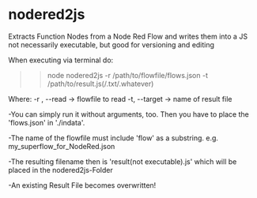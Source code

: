 # nodered2js
 Extracts Function Nodes from a Node Red Flow and writes them into a JS not necessarily executable, but good for versioning and editing

 When executing via terminal do:
 >> node nodered2js -r /path/to/flowfile/flows.json -t /path/to/result.js(/.txt/.whatever)

 Where:
 -r , --read -> flowfile to read
 -t, --target -> name of result file

 -You can simply run it without arguments, too.
    Then you have to place the 'flows.json' in './indata'.

 -The name of the flowfile must include 'flow' as a substring.
    e.g. my_superflow_for_NodeRed.json

 -The resulting filename then is 'result(not executable).js' which will be placed in the nodered2js-Folder

 -An existing Result File becomes overwritten!
